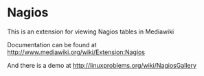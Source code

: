 # Nagios

This is an extension for viewing Nagios tables in Mediawiki

Documentation can be found at http://www.mediawiki.org/wiki/Extension:Nagios

And there is a demo at http://linuxproblems.org/wiki/NagiosGallery
